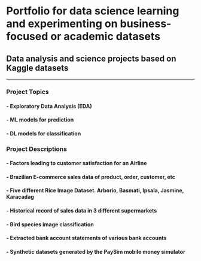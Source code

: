# **Portfolio for data science learning and experimenting on business-focused or academic datasets**


## Data analysis and science projects based on Kaggle datasets


---


### **Project Topics**

#### - Exploratory Data Analysis (EDA)
#### - ML models for prediction
#### - DL models for classification

### **Project Descriptions**

#### - Factors leading to customer satisfaction for an Airline
#### - Brazilian E-commerce sales data of product, order, customer, etc
#### - Five different Rice Image Dataset. Arborio, Basmati, Ipsala, Jasmine, Karacadag
#### - Historical record of sales data in 3 different supermarkets
#### - Bird species image classification
#### - Extracted bank account statements of various bank accounts
#### - Synthetic datasets generated by the PaySim mobile money simulator
